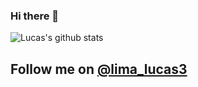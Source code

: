 ### Hi there 👋

![Lucas's github stats](https://github-readme-stats.vercel.app/api?username=lklima&count_private=true&show_icons=true&theme=dracula)

## Follow me on [@lima_lucas3](https://twitter.com/lima_lucas3)
<!--
**lklima/lklima** is a ✨ _special_ ✨ repository because its `README.md` (this file) appears on your GitHub profile.

Here are some ideas to get you started:

- 🔭 I’m currently working on ...
- 🌱 I’m currently learning ...
- 👯 I’m looking to collaborate on ...
- 🤔 I’m looking for help with ...
- 💬 Ask me about ...
- 📫 How to reach me: ...
- 😄 Pronouns: ...
- ⚡ Fun fact: ...
-->
